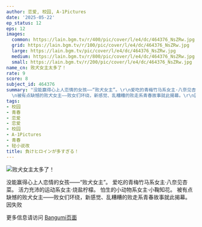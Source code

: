 ```yaml
---
author: 恋爱, 校园, A-1Pictures
date: '2025-05-22'
ep_status: 12
eps: 12
images:
  common: https://lain.bgm.tv/r/400/pic/cover/l/e4/dc/464376_NsZRw.jpg
  grid: https://lain.bgm.tv/r/100/pic/cover/l/e4/dc/464376_NsZRw.jpg
  large: https://lain.bgm.tv/pic/cover/l/e4/dc/464376_NsZRw.jpg
  medium: https://lain.bgm.tv/r/800/pic/cover/l/e4/dc/464376_NsZRw.jpg
  small: https://lain.bgm.tv/r/200/pic/cover/l/e4/dc/464376_NsZRw.jpg
name_cn: 败犬女主太多了！
rate: 9
score: 8
subject_id: 464376
summary: "没能赢得心上人恋情的女孩——“败犬女主”。\r\n爱吃的青梅竹马系女主·八奈见杏菜。\r\n活力充沛的运动系女主·烧盐柠檬。\r\n怕生的小动物系女主·小鞠知花。\r\
  \n被有点缺憾的败犬女主——败女们环绕，新感觉、乱糟糟的败走系青春故事就此揭幕。\r\n因失败"
tags:
- 校园
- 青春
- 恋爱
- 恋爱
- 校园
- A-1Pictures
- 青春
- 轻小说改
title: 負けヒロインが多すぎる！
---
```


![败犬女主太多了！](https://lain.bgm.tv/r/400/pic/cover/l/e4/dc/464376_NsZRw.jpg)

没能赢得心上人恋情的女孩——“败犬女主”。
爱吃的青梅竹马系女主·八奈见杏菜。
活力充沛的运动系女主·烧盐柠檬。
怕生的小动物系女主·小鞠知花。
被有点缺憾的败犬女主——败女们环绕，新感觉、乱糟糟的败走系青春故事就此揭幕。
因失败

更多信息请访问 [Bangumi页面](https://bgm.tv/subject/464376)
